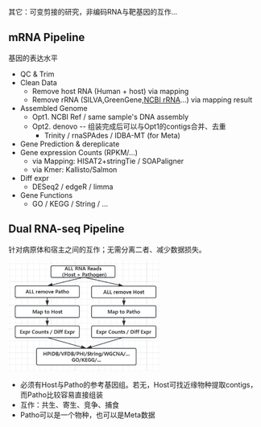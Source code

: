 <style>
img{
    width: 60%;
}
</style>


其它：可变剪接的研究，非编码RNA与靶基因的互作...

## mRNA Pipeline
基因的表达水平

* QC & Trim
* Clean Data
    - Remove host RNA (Human + host) via mapping
    - Remove rRNA (SILVA,GreenGene,[NCBI rRNA](https://ftp.ncbi.nlm.nih.gov/blast/db/)...) via mapping result
* Assembled Genome
    - Opt1. NCBI Ref / same sample's DNA assembly
    - Opt2. denovo -- 组装完成后可以与Opt1的contigs合并、去重
        * Trinity / rnaSPAdes / IDBA-MT (for Meta)
* Gene Prediction & dereplicate
* Gene expression Counts (RPKM/...)
    - via Mapping: HISAT2+stringTie / SOAPaligner
    - via Kmer: Kallisto/Salmon
* Diff expr
    - DESeq2 / edgeR / limma
* Gene Functions
    - GO / KEGG / String / ...


## Dual RNA-seq Pipeline
针对病原体和宿主之间的互作；无需分离二者、减少数据损失。

![dualRNA](../Pipelines_overview/img/dualRNA.png)
 
* 必须有Host与Patho的参考基因组。若无，Host可找近缘物种提取contigs，而Patho比较容易直接组装
* 互作：共生、寄生、竞争、捕食
* Patho可以是一个物种，也可以是Meta数据
